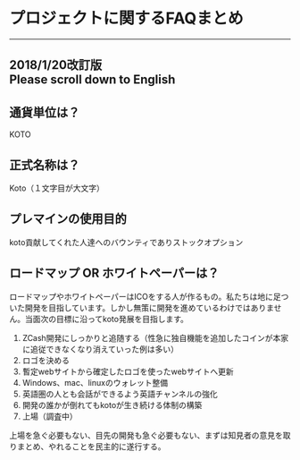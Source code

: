 # プロジェクトに関するFAQまとめ
---

2018/1/20改訂版  
Please scroll down to English
---

## 通貨単位は？
KOTO

## 正式名称は？
Koto（１文字目が大文字）

## プレマインの使用目的
koto貢献してくれた人達へのバウンティでありストックオプション

## ロードマップ OR ホワイトペーパーは？
ロードマップやホワイトペーパーはICOをする人が作るもの。私たちは地に足ついた開発を目指しています。しかし無策に開発を進めているわけではありません。当面次の目標に沿ってkoto発展を目指します。

1. ZCash開発にしっかりと追随する（性急に独自機能を追加したコインが本家に追従できなくなり消えていった例は多い）
2. ロゴを決める
3. 暫定webサイトから確定したロゴを使ったwebサイトへ更新
4. Windows、mac、linuxのウォレット整備
5. 英語圏の人とも会話ができるよう英語チャンネルの強化
6. 開発の誰かが倒れてもkotoが生き続ける体制の構築
7. 上場（調査中）

上場を急ぐ必要もない、目先の開発も急ぐ必要もない、まずは知見者の意見を取りまとめ、やれることを民主的に遂行する。
